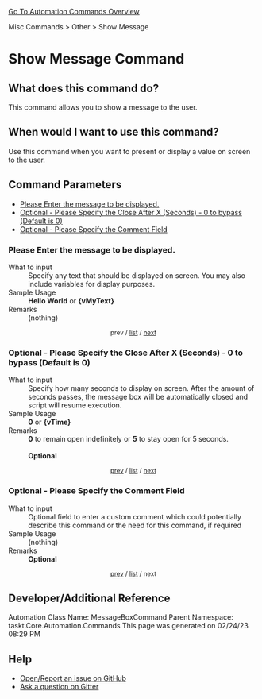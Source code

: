 <!--TITLE: Show Message Command -->
<!-- SUBTITLE: a command in the Misc Commands group. -->
[Go To Automation Commands Overview](/automation-commands.md)


Misc Commands &gt; Other &gt; Show Message


# Show Message Command


## What does this command do?
This command allows you to show a message to the user.


## When would I want to use this command?
Use this command when you want to present or display a value on screen to the user.


<a id="param_list"></a>
## Command Parameters
- [Please Enter the message to be displayed.](#param_0)
- [Optional - Please Specify the Close After X (Seconds) - 0 to bypass (Default is 0)](#param_1)
- [Optional - Please Specify the Comment Field](#param_2)


<a id="param_0"></a>
### Please Enter the message to be displayed.


<dl>
<dt>What to input</dt><dd>Specify any text that should be displayed on screen.  You may also include variables for display purposes.</dd>
<dt>Sample Usage</dt><dd><strong>Hello World</strong> or <strong>{vMyText}</strong></dd>
<dt>Remarks</dt><dd>(nothing)</dd>
</dl>




<div style="font-size: 90%; text-align: center">


prev / [list](#param_list) / [next](#param_1)


</div>


<a id="param_1"></a>
### Optional - Please Specify the Close After X (Seconds) - 0 to bypass (Default is 0)


<dl>
<dt>What to input</dt><dd>Specify how many seconds to display on screen. After the amount of seconds passes, the message box will be automatically closed and script will resume execution.</dd>
<dt>Sample Usage</dt><dd><strong>0</strong> or <strong>{vTime}</strong></dd>
<dt>Remarks</dt><dd><strong>0</strong> to remain open indefinitely or <strong>5</strong> to stay open for 5 seconds.<br><br>
<strong>Optional</strong><br></dd>
</dl>




<div style="font-size: 90%; text-align: center">


[prev](#param_1) / [list](#param_list) / [next](#param_2)


</div>


<a id="param_2"></a>
### Optional - Please Specify the Comment Field


<dl>
<dt>What to input</dt><dd>Optional field to enter a custom comment which could potentially describe this command or the need for this command, if required</dd>
<dt>Sample Usage</dt><dd>(nothing)</dd>
<dt>Remarks</dt><dd><strong>Optional</strong><br></dd>
</dl>




<div style="font-size: 90%; text-align: center">


[prev](#param_2) / [list](#param_list) / next


</div>


## Developer/Additional Reference
Automation Class Name: MessageBoxCommand
Parent Namespace: taskt.Core.Automation.Commands
This page was generated on 02/24/23 08:29 PM


## Help
- [Open/Report an issue on GitHub](https://github.com/rcktrncn/taskt/issues/new)
- [Ask a question on Gitter](https://gitter.im/taskt-rpa/Lobby)
